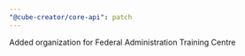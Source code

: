 ```yaml
---
"@cube-creator/core-api": patch
---
```


Added organization for Federal Administration Training Centre
